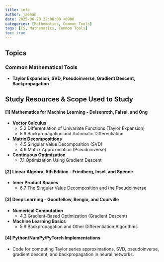 ```yaml
---
title: info
author: jaeman
date: 2025-06-20 22:08:00 +0900
categories: [Mathematics, Common Tools]
tags: [CS, Mathematics, Common Tools]
toc: true
---
```


## Topics

### Common Mathematical Tools
- **Taylor Expansion, SVD, Pseudoinverse, Gradient Descent, Backpropagation**

## Study Resources & Scope Used to Study

#### [1] Mathematics for Machine Learning - Deisenroth, Faisal, and Ong

- **Vector Calculus**
    - 5.2 Differentiation of Univariate Functions (Taylor Expansion)
    - 5.6 Backpropagation and Automatic Differentiation
- **Matrix Decompositions**
    - 4.5 Singular Value Decomposition (SVD)
    - 4.6 Matrix Approximation (Pseudoinverse)
- **Continuous Optimization**
    - 7.1 Optimization Using Gradient Descent

#### [2] Linear Algebra, 5th Edition - Friedberg, Insel, and Spence

- **Inner Product Spaces**
    - 6.7 The Singular Value Decomposition and the Pseudoinverse

#### [3] Deep Learning - Goodfellow, Bengio, and Courville

- **Numerical Computation**
    - 4.3 Gradient-Based Optimization (Gradient Descent)
- **Machine Learning Basics**
    - 5.9 Backpropagation and Other Differentiation Algorithms

#### [4] Python/NumPy/PyTorch Implementations

- Code for computing Taylor series approximations, SVD, pseudoinverse, gradient descent, and backpropagation in neural networks.
